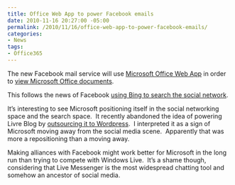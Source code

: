 ```yaml
---
title: Office Web App to power Facebook emails
date: 2010-11-16 20:27:00 -05:00
permalink: /2010/11/16/office-web-app-to-power-facebook-emails/
categories:
- News
tags:
- Office365
---
```

<p>The new Facebook mail service will use <a href="http://office.microsoft.com/en-us/web-apps">Microsoft Office Web App</a> in order to <a href="http://blogs.office.com/b/office-exec/archive/2010/11/15/office-facebook-easily-share-your-ideas-and-documents-with-friends.aspx">view Microsoft Office documents</a>.</p>  <p>This follows the news of Facebook <a href="http://blog.facebook.com/blog.php?post=437112312130">using Bing to search the social network</a>.</p>  <p>It’s interesting to see Microsoft positioning itself in the social networking space and the search space.&#160; It recently abandoned the idea of powering Livre Blog by <a href="http://econsultancy.com/us/blog/6653-microsoft-outsources-blogs-to-wordpress-com">outsourcing it to Wordpress</a>.&#160; I interpreted it as a sign of Microsoft moving away from the social media scene.&#160; Apparently that was more a repositioning than a moving away.</p>  <p>Making alliances with Facebook might work better for Microsoft in the long run than trying to compete with Windows Live.&#160; It’s a shame though, considering that Live Messenger is the most widespread chatting tool and somehow an ancestor of social media.</p>